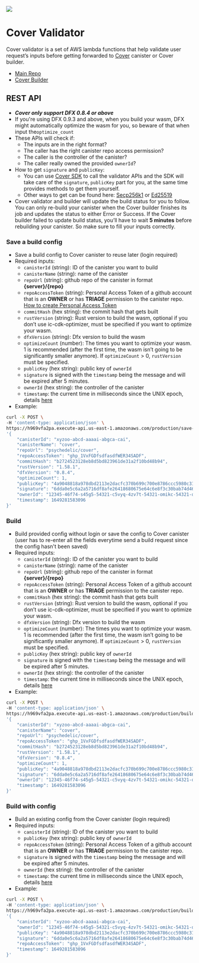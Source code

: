 ![](https://docs.covercode.ooo/overview/imgs/mainn.png)

# Cover Validator

Cover validator is a set of AWS lambda functions that help validate user request’s inputs before getting forwarded to [Cover](https://covercode.ooo/) canister or Cover builder.

- [Main Repo](https://github.com/Psychedelic/cover/)
- [Cover Builder](https://github.com/Psychedelic/cover-builder/)

## REST API

- **_Cover only support DFX 0.8.4 or above_**
- If you're using DFX 0.9.3 and above, when you build your wasm, DFX might automatically optimize the wasm for you, so beware of that when input the`optimize_count`
- These APIs will check if:
  - The inputs are in the right format?
  - The caller has the right canister repo access permission?
  - The caller is the controller of the canister?
  - The caller really owned the provided `ownerId`?
- How to get `signature` and `publicKey`:
  - You can use [Cover SDK]() to call the validator APIs and the SDK will take care of the `signature`, `publicKey` part for you, at the same time provides methods to get them yourself.
  - Other ways to get can be found here: [Secp256k1](https://github.com/dfinity/keysmith) or [Ed25519](https://github.com/Psychedelic/dfx-key)
- Cover validator and builder will update the build status for you to follow. You can only re-build your canister when the Cover builder finishes its job and updates the status to either Error or Success. If the Cover builder failed to update build status, you’ll have to wait **5 minutes** before rebuilding your canister. So make sure to fill your inputs correctly.

### Save a build config

- Save a build config to Cover canister to reuse later (login required)
- Required inputs:
  - `canisterId` (string): ID of the canister you want to build
  - `canisterName` (string): name of the canister
  - `repoUrl` (string): github repo of the canister in format **{server}/{repo}**
  - `repoAccessToken` (string): Personal Access Token of a github account that is an **OWNER** or has **TRIAGE** permission to the canister repo. [How to create Personal Access Token](https://docs.github.com/en/authentication/keeping-your-account-and-data-secure/creating-a-personal-access-token)
  - `commitHash` (hex string): the commit hash that gets built
  - `rustVersion` (string): Rust version to build the wasm, optional if you don’t use ic-cdk-optimizer, must be specified if you want to optimize your wasm.
  - `dfxVersion` (string): Dfx version to build the wasm
  - `optimizeCount` (number): The times you want to optimize your wasm. 1 is recommended (after the first time, the wasm isn’t going to be significantly smaller anymore). If `optimizeCount` > 0, `rustVersion` must be specified.
  - `publicKey` (hex string): public key of `ownerId`
  - `signature` is signed with the `timestamp` being the message and will be expired after 5 minutes.
  - `ownerId` (hex string): the controller of the canister
  - `timestamp`: the current time in milliseconds since the UNIX epoch, details [here](https://currentmillis.com/)
- Example:

```bash
curl -X POST \
-H 'content-type: application/json' \
https://h969vfa2pa.execute-api.us-east-1.amazonaws.com/production/save-build-config -d \
'{
    "canisterId": "xyzoo-abcd-aaaai-abgca-cai",
    "canisterName": "cover",
    "repoUrl": "psychedelic/cover",
    "repoAccessToken": "ghp_1VxFGDfsdfasdfWER34SADF",
    "commitHash": "b2724523128eb8d5bd823961de31a2f10bd48b94",
    "rustVersion": "1.58.1",
    "dfxVersion": "0.8.4",
    "optimizeCount": 1,
    "publicKey": "4a9048818a978dbd2113e2dacfc370b699c700e8786ccc5980c31839a9af7c89",
    "signature": "6dda0e5c6a2a5716df8afe26418680675e64c6e8f3c30bab74d46bb33fe1ed621c179a7c8af2f554cbe213ddc89244f00c6cca95d43078aa24ac474075167164",
    "ownerId": "12345-46f74-s45g5-54321-c5vyq-4zv7t-54321-omikc-54321-olpgg-rqe",
    "timestamp": 1649281583096
}'
```

### Build

- Build provided config without login or save the config to Cover canister (user has to re-enter all the fields everytime send a build request since the config hasn't been saved)
- Required inputs:
  - `canisterId` (string): ID of the canister you want to build
  - `canisterName` (string): name of the canister
  - `repoUrl` (string): github repo of the canister in format **{server}/{repo}**
  - `repoAccessToken` (string): Personal Access Token of a github account that is an **OWNER** or has **TRIAGE** permission to the canister repo.
  - `commitHash` (hex string): the commit hash that gets built
  - `rustVersion` (string): Rust version to build the wasm, optional if you don’t use ic-cdk-optimizer, must be specified if you want to optimize your wasm.
  - `dfxVersion` (string): Dfx version to build the wasm
  - `optimizeCount` (number): The times you want to optimize your wasm. 1 is recommended (after the first time, the wasm isn’t going to be significantly smaller anymore). If `optimizeCount` > 0, `rustVersion` must be specified.
  - `publicKey` (hex string): public key of `ownerId`
  - `signature` is signed with the `timestamp` being the message and will be expired after 5 minutes.
  - `ownerId` (hex string): the controller of the canister
  - `timestamp`: the current time in milliseconds since the UNIX epoch, details [here](https://currentmillis.com/)
- Example:

```bash
curl -X POST \
-H 'content-type: application/json' \
https://h969vfa2pa.execute-api.us-east-1.amazonaws.com/production/build -d \
'{
    "canisterId": "xyzoo-abcd-aaaai-abgca-cai",
    "canisterName": "cover",
    "repoUrl": "psychedelic/cover",
    "repoAccessToken": "ghp_1VxFGDfsdfasdfWER34SADF",
    "commitHash": "b2724523128eb8d5bd823961de31a2f10bd48b94",
    "rustVersion": "1.58.1",
    "dfxVersion": "0.8.4",
    "optimizeCount": 1,
    "publicKey": "4a9048818a978dbd2113e2dacfc370b699c700e8786ccc5980c31839a9af7c89",
    "signature": "6dda0e5c6a2a5716df8afe26418680675e64c6e8f3c30bab74d46bb33fe1ed621c179a7c8af2f554cbe213ddc89244f00c6cca95d43078aa24ac474075167164",
    "ownerId": "12345-46f74-s45g5-54321-c5vyq-4zv7t-54321-omikc-54321-olpgg-rqe",
    "timestamp": 1649281583096
}'
```

### Build with config

- Build an existing config from the Cover canister (login required)
- Required inputs:
  - `canisterId` (string): ID of the canister you want to build
  - `publicKey` (hex string): public key of `ownerId`
  - `repoAccessToken` (string): Personal Access Token of a github account that is an **OWNER** or has **TRIAGE** permission to the canister repo.
  - `signature` is signed with the `timestamp` being the message and will be expired after 5 minutes.
  - `ownerId` (hex string): the controller of the canister
  - `timestamp`: the current time in milliseconds since the UNIX epoch, details [here](https://currentmillis.com/)
- Example:

```bash
curl -X POST \
-H 'content-type: application/json' \
https://h969vfa2pa.execute-api.us-east-1.amazonaws.com/production/build-with-config -d \
'{
    "canisterId": "xyzoo-abcd-aaaai-abgca-cai",
    "ownerId": "12345-46f74-s45g5-54321-c5vyq-4zv7t-54321-omikc-54321-olpgg-rqe",
    "publicKey": "4a9048818a978dbd2113e2dacfc370b699c700e8786ccc5980c31839a9af7c89",
    "signature": "6dda0e5c6a2a5716df8afe26418680675e64c6e8f3c30bab74d46bb33fe1ed621c179a7c8af2f554cbe213ddc89244f00c6cca95d43078aa24ac474075167164",
    "repoAccessToken": "ghp_1VxFGDfsdfasdfWER34SADF",
    "timestamp": 1649281583096
}'
```
